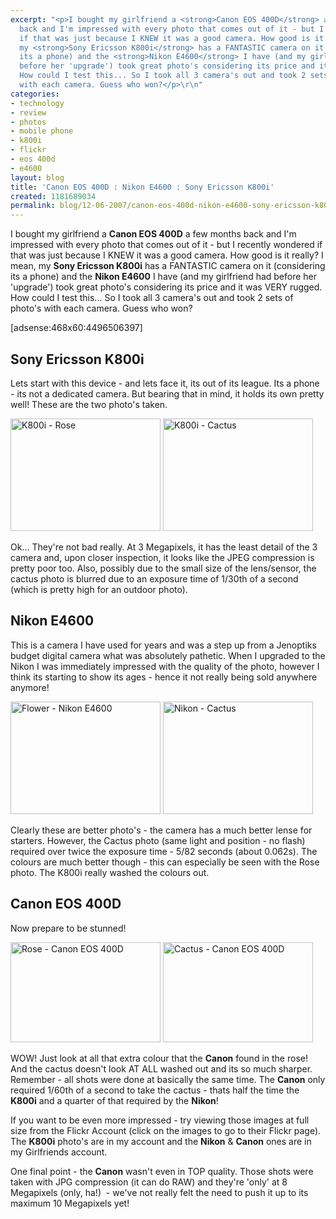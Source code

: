 ```yaml
---
excerpt: "<p>I bought my girlfriend a <strong>Canon EOS 400D</strong> a few months
  back and I'm impressed with every photo that comes out of it - but I recently wondered
  if that was just because I KNEW it was a good camera. How good is it really? I mean,
  my <strong>Sony Ericsson K800i</strong> has a FANTASTIC camera on it (considering
  its a phone) and the <strong>Nikon E4600</strong> I have (and my girlfriend had
  before her 'upgrade') took great photo's considering its price and it was VERY rugged.
  How could I test this... So I took all 3 camera's out and took 2 sets of photo's
  with each camera. Guess who won?</p>\r\n"
categories:
- technology
- review
- photos
- mobile phone
- k800i
- flickr
- eos 400d
- e4600
layout: blog
title: 'Canon EOS 400D : Nikon E4600 : Sony Ericsson K800i'
created: 1181689034
permalink: blog/12-06-2007/canon-eos-400d-nikon-e4600-sony-ericsson-k800i
---
```

<p>I bought my girlfriend a <strong>Canon EOS 400D</strong> a few months back and I'm impressed with every photo that comes out of it - but I recently wondered if that was just because I KNEW it was a good camera. How good is it really? I mean, my <strong>Sony Ericsson K800i</strong> has a FANTASTIC camera on it (considering its a phone) and the <strong>Nikon E4600</strong> I have (and my girlfriend had before her 'upgrade') took great photo's considering its price and it was VERY rugged. How could I test this... So I took all 3 camera's out and took 2 sets of photo's with each camera. Guess who won?</p>
<!--break-->
<p>[adsense:468x60:4496506397]</p>
<h2>Sony Ericsson K800i</h2>
<p>Lets start with this device - and lets face it, its out of its league. Its a phone - its not a dedicated camera. But bearing that in mind, it holds its own pretty well! These are the two photo's taken.</p>
<div><a href="http://flickr.com/photos/nicholas-thompson/542984858/" title="Photo Sharing"><img width="240" height="180" border="0" title="K800i - Flower" src="http://farm2.static.flickr.com/1328/542984858_8afd1b4b9f_m.jpg" alt="K800i - Rose" /></a>&nbsp;<a href="http://flickr.com/photos/nicholas-thompson/542984852/" title="Photo Sharing"><img width="240" height="180" border="0" title="K800i - Cactus" src="http://farm2.static.flickr.com/1018/542984852_5818941ac3_m.jpg" alt="K800i - Cactus" /></a></div>
<p>Ok... They're not bad really. At 3 Megapixels, it has the least detail of the 3 camera and, upon closer inspection, it looks like the JPEG compression is pretty poor too. Also, possibly due to the small size of the lens/sensor, the cactus photo is blurred due to an exposure time of 1/30th of a second (which is pretty high for an outdoor photo).</p>
<h2>Nikon E4600</h2>
<p>This is a camera I have used for years and was a step up from a Jenoptiks budget digital camera what was absolutely pathetic. When I upgraded to the Nikon I was immediately impressed with the quality of the photo, however I think its starting to show its ages - hence it not really being sold anywhere anymore!</p>
<div>
<p><a href="http://flickr.com/photos/kateharris/542825615/"><img width="240" height="180" border="0" title="Flower - Nikon" alt="Flower - Nikon E4600" src="http://farm2.static.flickr.com/1065/542825615_31d8467f9f_m_d.jpg" /></a>&nbsp;<a href="http://flickr.com/photos/kateharris/542716888/"><img width="240" height="180" border="0" title="Nikon - Cactus" alt="Nikon - Cactus" src="http://farm2.static.flickr.com/1357/542716888_a39bc363b0_m_d.jpg" /></a></p>
</div>
<p>Clearly these are better photo's - the camera has a much better lense for starters. However, the Cactus photo (same light and position - no flash) required over twice the exposure time - 5/82 seconds (about 0.062s). The colours are much better though - this can especially be seen with the Rose photo. The K800i really washed the colours out.</p>
<h2>Canon EOS 400D</h2>
<p>Now prepare to be stunned!</p>
<div><a href="http://flickr.com/photos/kateharris/542829295/"><img width="240" height="160" border="0" title="Rose - Canon EOS 400D" alt="Rose - Canon EOS 400D" src="http://farm2.static.flickr.com/1272/542829295_6f7f600241_m_d.jpg" /></a>&nbsp;<a href="http://flickr.com/photos/kateharris/542723466/"><img width="240" height="160" border="0" src="http://farm2.static.flickr.com/1427/542723466_d077ae17e0_m_d.jpg" alt="Cactus - Canon EOS 400D" title="Cactus - Canon EOS 400D" /></a></div>
<p>WOW! Just look at all that extra colour that the <strong>Canon</strong> found in the rose! And the cactus doesn't look AT ALL washed out and its so much sharper. Remember - all shots were done at basically the same time. The <strong>Canon</strong> only required 1/60th of a second to take the cactus - thats half the time the <strong>K800i</strong> and a quarter of that required by the <strong>Nikon</strong>!</p>
<p>If you want to be even more impressed - try viewing those images at full size from the Flickr Account (click on the images to go to their Flickr page). The <strong>K800i</strong> photo's are in my account and the <strong>Nikon</strong> &amp; <strong>Canon</strong> ones are in my Girlfriends account.</p>
<p>One final point - the <strong>Canon</strong> wasn't even in TOP quality. Those shots were taken with JPG compression (it can do RAW) and they're 'only' at 8 Megapixels (only, ha!)&nbsp; - we've not really felt the need to push it up to its maximum 10 Megapixels yet!</p>
